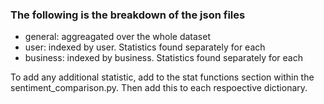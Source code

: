 ### The following is the breakdown of the json files

- general: aggreagated over the whole dataset
- user: indexed by user. Statistics found separately for each
- business: indexed by business. Statistics found separately for each

To add any additional statistic, add to the stat functions section within the sentiment_comparison.py. Then add this to each respoective dictionary.
